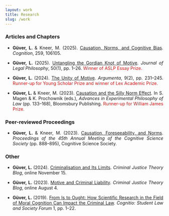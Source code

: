 ```yaml
---
layout: work
title: Research
slug: /work
---
```


### Articles and Chapters

<ul><li><p align="justify"><b>Güver, L. </b> & Kneer, M. (2025). <a href="https://www.sciencedirect.com/science/article/pii/S0010027725000459"> Causation, Norms, and Cognitive Bias</a>. <i>Cognition</i>, 259, 106105.</p></li></ul>

<ul><li><p align="justify"><b>Güver, L. </b>(2025). <a href="https://www.researchgate.net/publication/387047374_Untangling_the_Gordian_Knot_of_Motive">Untangling the Gordian Knot of Motive</a>. <i>Journal of Legal Philosophy</i>, 50(1), pp. 1–26. <font color="D21515"> Winner of ASLP Essay Prize. </font></p></li></ul>

<ul><li><p align="justify"><b>Güver, L. </b>(2024). <a href="https://www.argumenta.org/article/the-unity-of-motive/"> The Unity of Motive</a>. <i>Argumenta</i>, 9(2), pp. 231–245. <font color="D21515"> Runner-up for Young Scholar Prize and winner of Lex Academic Prize. </font></p></li></ul>

<ul><li><p align="justify"><b>Güver, L. </b> & Kneer, M. (2023). <a href="https://philpapers.org/rec/GVECAT">Causation and the Silly Norm Effect</a>. In S. Magen & K. Prochownik (eds.), <i>Advances in Experimental Philosophy of Law</i> (pp. 133–168), Bloomsbury Publishing. <font color="D21515"> Runner-up for William James Prize. </font></p>  </li></ul> 
 
### Peer-reviewed Proceedings

<ul><li><p align="justify"><b>Güver, L. </b> & Kneer, M. (2023). <a href="https://philpapers.org/rec/GVECFA"> Causation, Foreseeability, and Norms</a>. <i>Proceedings of the 45th Annual Meeting of the Cognitive Science Society</i> (pp. 888–895), Cognitive Science Society.</p></li></ul>

### Other


<ul><li><p align="justify"><b>Güver, L. </b> (2024). <a href="https://criminaljusticetheoryblog.wordpress.com/2024/11/15/criminalisation-and-its-limits/">Criminalisation and Its Limits</a>. <i>Criminal Justice Theory Blog</i>, online November 15.</p></li></ul>


<ul><li><p align="justify"><b>Güver, L. </b> (2023). <a href="https://criminaljusticetheoryblog.wordpress.com/2023/08/04/motive-and-criminal-liability/">Motive and Criminal Liability</a>. <i>Criminal Justice Theory Blog</i>, online August 4.</p></li></ul>

<ul><li><p align="justify"><b>Güver, L. </b> (2019). <a href="https://philpapers.org/rec/GVEFIT">From Is to Ought: How Scientific Research in the Field of Moral Cognition Can Impact the Criminal Law</a>. <i>Cognitio: Student Law and Society Forum</i> 1, pp. 1–22.</p></li></ul>